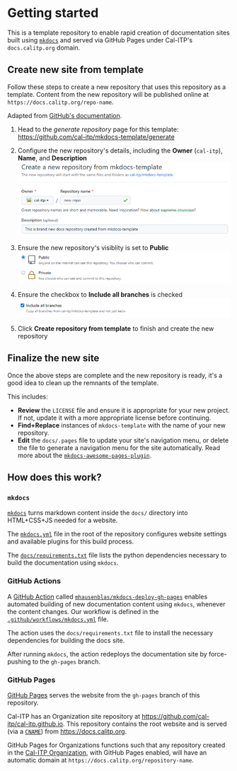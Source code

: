# Getting started

This is a template repository to enable rapid creation of documentation sites built using [`mkdocs`][mkdocs] and served via
GitHub Pages under Cal-ITP's `docs.calitp.org` domain.

## Create new site from template

Follow these steps to create a new repository that uses this repository as a template. Content from the new repository will be
published online at `https://docs.calitp.org/repo-name`.

Adapted from [GitHub's documentation][gh-template-repo-howto].

1. Head to the _generate repository_ page for this template:
   <https://github.com/cal-itp/mkdocs-template/generate>

1. Configure the new repository's details, including the **Owner** (`cal-itp`), **Name**, and **Description**
   ![Screenshot showing creating a new repository from mkdocs-template](img/new-repo-init.png)

1. Ensure the new repository's visiblity is set to **Public**
   ![Screenshot showing the new repository's visibility set to Public](img/new-repo-visibility.png)

1. Ensure the checkbox to **Include all branches** is checked
   ![Screenshot showing the Include all branches checkbox checked](img/new-repo-all-branches.png)

1. Click **Create repository from template** to finish and create the new repository

## Finalize the new site

Once the above steps are complete and the new repository is ready, it's a good idea to clean up the remnants of the template.

This includes:

- **Review** the `LICENSE` file and ensure it is appropriate for your new project. If not, update it with a more appropriate
  license before continuing.
- **Find+Replace** instances of `mkdocs-template` with the name of your new repository.
- **Edit** the `docs/.pages` file to update your site's navigation menu, or delete the file to generate a navigation menu for the
  site automatically. Read more about the
  [`mkdocs-awesome-pages-plugin`](https://github.com/lukasgeiter/mkdocs-awesome-pages-plugin/#customize-navigation).

## How does this work?

### `mkdocs`

[`mkdocs`][mkdocs] turns markdown content inside the `docs/` directory into HTML+CSS+JS needed for a website.

The [`mkdocs.yml`](https://github.com/cal-itp/mkdocs-template/blob/main/mkdocs.yml) file in the root of the repository
configures website settings and available plugins for this build process.

The [`docs/requirements.txt`](https://github.com/cal-itp/mkdocs-template/blob/main/docs/requirements.txt) file lists the
python dependencies necessary to build the documentation using `mkdocs`.

### GitHub Actions

A [GitHub Action][gh-actions] called [`mhausenblas/mkdocs-deploy-gh-pages`][mkdocs-deploy-gh-pages] enables automated
building of new documentation content using `mkdocs`, whenever the content changes. Our workflow is defined in the
[`.github/workflows/mkdocs.yml`](https://github.com/cal-itp/mkdocs-template/blob/main/.github/workflows/mkdocs.yml) file.

The action uses the `docs/requirements.txt` file to install the necessary dependencies for building the docs site.

After running `mkdocs`, the action redeploys the documentation site by force-pushing to the `gh-pages` branch.

### GitHub Pages

[GitHub Pages][gh-pages] serves the website from the `gh-pages` branch of this repository.

Cal-ITP has an Organization site repository at <https://github.com/cal-itp/cal-itp.github.io>. This repository contains the
root website and is served (via a [`CNAME`](https://github.com/cal-itp/cal-itp.github.io/blob/main/CNAME)) from
<https://docs.calitp.org>.

GitHub Pages for Organizations functions such that any repository created in the [Cal-ITP Organization][cal-itp-org], with
GitHub Pages enabled, will have an automatic domain at `https://docs.calitp.org/repository-name`.

[cal-itp-org]: https://github.com/cal-itp
[gh-actions]: https://github.com/features/actions
[gh-pages]: https://pages.github.com/
[gh-template-repo-howto]: https://docs.github.com/en/github/creating-cloning-and-archiving-repositories/creating-a-repository-on-github/creating-a-repository-from-a-template#creating-a-repository-from-a-template
[mkdocs]: https://www.mkdocs.org/
[mkdocs-deploy-gh-pages]: https://github.com/mhausenblas/mkdocs-deploy-gh-pages
